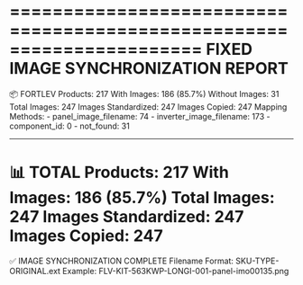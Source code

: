 
======================================================================
FIXED IMAGE SYNCHRONIZATION REPORT
======================================================================

📦 FORTLEV
   Products: 217
   With Images: 186 (85.7%)
   Without Images: 31
   Total Images: 247
   Images Standardized: 247
   Images Copied: 247
   Mapping Methods:
      - panel_image_filename: 74
      - inverter_image_filename: 173
      - component_id: 0
      - not_found: 31

----------------------------------------------------------------------
📊 TOTAL
   Products: 217
   With Images: 186 (85.7%)
   Total Images: 247
   Images Standardized: 247
   Images Copied: 247
======================================================================

✅ IMAGE SYNCHRONIZATION COMPLETE
   Filename Format: SKU-TYPE-ORIGINAL.ext
   Example: FLV-KIT-563KWP-LONGI-001-panel-imo00135.png